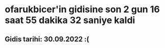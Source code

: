# ofarukbicer'in gidisine son 2 gun 16 saat 55 dakika 32 saniye kaldi

## Gidis tarihi: 30.09.2022 :(
